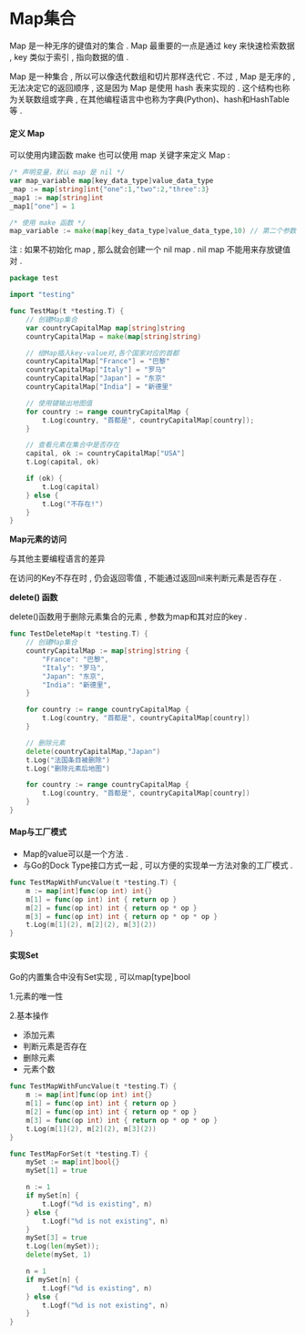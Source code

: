 # Map集合

Map 是一种无序的键值对的集合 . Map 最重要的一点是通过 key 来快速检索数据 , key 类似于索引 , 指向数据的值 .

Map 是一种集合 , 所以可以像迭代数组和切片那样迭代它 . 不过 , Map 是无序的 , 无法决定它的返回顺序 , 这是因为 Map 是使用 hash 表来实现的 . 这个结构也称为关联数组或字典 , 在其他编程语言中也称为字典\(Python\)、hash和HashTable等 . 

#### 定义 Map

可以使用内建函数 make 也可以使用 map 关键字来定义 Map :

```go
/* 声明变量，默认 map 是 nil */
var map_variable map[key_data_type]value_data_type
_map := map[string]int{"one":1,"two":2,"three":3}
_map1 := map[string]int
_map1["one"] = 1

/* 使用 make 函数 */
map_variable := make(map[key_data_type]value_data_type,10) // 第二个参数Initial Capacity
```

注 : 如果不初始化 map , 那么就会创建一个 nil map . nil map 不能用来存放键值对 .

```go
package test

import "testing"

func TestMap(t *testing.T) {
    // 创建Map集合
    var countryCapitalMap map[string]string
    countryCapitalMap = make(map[string]string)

    // 给Map插入key-value对,各个国家对应的首都
    countryCapitalMap["France"] = "巴黎"
    countryCapitalMap["Italy"] = "罗马"
    countryCapitalMap["Japan"] = "东京"
    countryCapitalMap["India"] = "新德里"

    // 使用键输出地图值
    for country := range countryCapitalMap {
        t.Log(country, "首都是", countryCapitalMap[country]);
    }

    // 查看元素在集合中是否存在
    capital, ok := countryCapitalMap["USA"]
    t.Log(capital, ok)

    if (ok) {
        t.Log(capital)
    } else {
        t.Log("不存在!")
    }
}
```

**Map元素的访问**

与其他主要编程语言的差异

在访问的Key不存在时 , 仍会返回零值 , 不能通过返回nil来判断元素是否存在 .

**delete\(\) 函数**

delete\(\)函数用于删除元素集合的元素 , 参数为map和其对应的key .

```go
func TestDeleteMap(t *testing.T) {
    // 创建Map集合
    countryCapitalMap := map[string]string {
        "France": "巴黎",
        "Italy": "罗马",
        "Japan": "东京",
        "India": "新德里",
    }

    for country := range countryCapitalMap {
        t.Log(country, "首都是", countryCapitalMap[country])
    }

    // 删除元素
    delete(countryCapitalMap,"Japan")
    t.Log("法国条目被删除")
    t.Log("删除元素后地图")

    for country := range countryCapitalMap {
        t.Log(country, "首都是", countryCapitalMap[country])
    }
}
```

#### Map与工厂模式

* Map的value可以是一个方法 . 
* 与Go的Dock Type接口方式一起 , 可以方便的实现单一方法对象的工厂模式 . 

```go
func TestMapWithFuncValue(t *testing.T) {
    m := map[int]func(op int) int{}
    m[1] = func(op int) int { return op }
    m[2] = func(op int) int { return op * op }
    m[3] = func(op int) int { return op * op * op }
    t.Log(m[1](2), m[2](2), m[3](2))
}
```

#### 实现Set

Go的内置集合中没有Set实现 , 可以map\[type\]bool

1.元素的唯一性

2.基本操作

* 添加元素
* 判断元素是否存在
* 删除元素
* 元素个数

```go
func TestMapWithFuncValue(t *testing.T) {
    m := map[int]func(op int) int{}
    m[1] = func(op int) int { return op }
    m[2] = func(op int) int { return op * op }
    m[3] = func(op int) int { return op * op * op }
    t.Log(m[1](2), m[2](2), m[3](2))
}

func TestMapForSet(t *testing.T) {
    mySet := map[int]bool{}
    mySet[1] = true

    n := 1
    if mySet[n] {
        t.Logf("%d is existing", n)
    } else {
        t.Logf("%d is not existing", n)
    }
    mySet[3] = true
    t.Log(len(mySet));
    delete(mySet, 1)

    n = 1
    if mySet[n] {
        t.Logf("%d is existing", n)
    } else {
        t.Logf("%d is not existing", n)
    }
}
```



